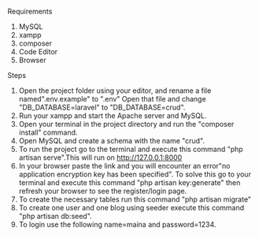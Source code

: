  Requirements
1. MySQL
2. xampp
3. composer
4. Code Editor
5. Browser

Steps
1. Open the project folder using your editor, and rename a file named".env.example" to ".env" Open that file and change "DB_DATABASE=laravel" to "DB_DATABASE=crud".
2. Run your xampp and start the Apache server and MySQL.
3. Open your terminal in the project directory and run the "composer install" command.
4. Open MySQL and create a schema with the name "crud".
5. To run the project go to the terminal and execute this command "php artisan serve".This will run on http://127.0.0.1:8000
6. In your browser paste the link and you will encounter an error"no application encryption key has been specified". To solve this go to your terminal and execute 
   this command "php artisan key:generate" then refresh your browser to see the register/login page.
7. To create the necessary tables run this command "php artisan migrate"
8. To create one user and one blog using seeder execute this command "php artisan db:seed". 
9. To login use the following name=maina and password=1234.
